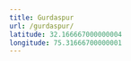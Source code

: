 ```yaml
---
title: Gurdaspur
url: /gurdaspur/
latitude: 32.166667000000004
longitude: 75.31666700000001
---
```

